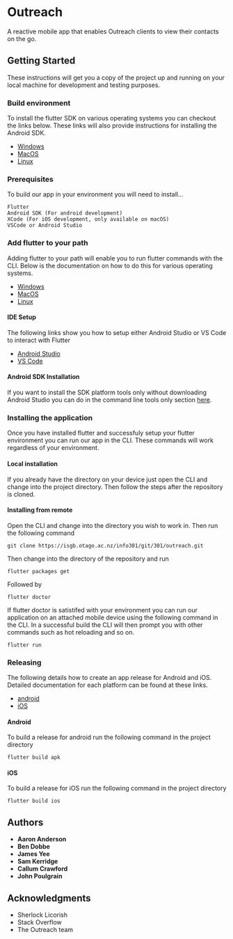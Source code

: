 # Outreach

A reactive mobile app that enables Outreach clients to view their contacts
on the go.

## Getting Started

These instructions will get you a copy of the project up and running on your local machine for development and testing purposes.

### Build environment

To install the flutter SDK on various operating systems you can checkout the links below.
These links will also provide instructions for installing the Android SDK.

* [Windows](https://flutter.io/setup-windows/)
* [MacOS](https://flutter.io/setup-macos/)
* [Linux](https://flutter.io/setup-linux/)

### Prerequisites

To build our app in your environment you will need to install...

```
Flutter
Android SDK (For android development)
XCode (For iOS development, only available on macOS)
VSCode or Android Studio
```

### Add flutter to your path

Adding flutter to your path will enable you to run flutter commands with the CLI. Below is the documentation on how to do this for various operating systems.

* [Windows](https://flutter.io/setup-windows/#update-your-path)
* [MacOS](https://flutter.io/setup-macos/#update-your-path)
* [Linux](https://flutter.io/setup-linux/#update-your-path)

#### IDE Setup

The following links show you how to setup either Android Studio or VS Code to interact with Flutter

* [Android Studio](https://flutter.io/using-ide/)
* [VS Code](https://flutter.io/using-ide-vscode/)

#### Android SDK Installation

If you want to install the SDK platform tools only without downloading Android Studio you can do in
the command line tools only section [here](https://developer.android.com/studio/#downloads).

### Installing the application

Once you have installed flutter and successfuly setup your flutter environment you can run our 
app in the CLI. These commands will work regardless of your environment.

#### Local installation

If you already have the directory on your device just open the CLI and change into the project directory.
Then follow the steps after the repository is cloned.

#### Installing from remote

Open the CLI and change into the directory you wish to work in.
Then run the following command

```
git clone https://isgb.otago.ac.nz/info301/git/301/outreach.git
```

Then change into the directory of the repository and run

```
flutter packages get
```

Followed by

```
flutter doctor
```

If flutter doctor is satistifed with your environment you can run our application on an attached mobile device using the following command in the CLI. In a successful build the CLI will then prompt you with other commands such as hot reloading and so on.

```
flutter run
```

### Releasing

The following details how to create an app release for Android and iOS. Detailed documentation for each platform can be found at these links.

* [android](https://flutter.io/android-release/)
* [iOS](https://flutter.io/ios-release/)

#### Android

To build a release for android run the following command in the project directory

```
flutter build apk
```

#### iOS

To build a release for iOS run the following command in the project directory

```
flutter build ios
```

## Authors

* **Aaron Anderson**
* **Ben Dobbe**
* **James Yee**
* **Sam Kerridge**
* **Callum Crawford**
* **John Poulgrain**

## Acknowledgments

* Sherlock Licorish
* Stack Overflow
* The Outreach team